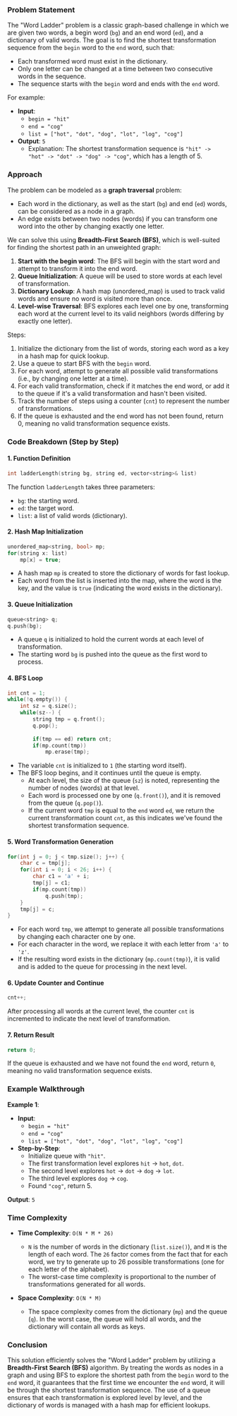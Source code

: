 ### Problem Statement

The "Word Ladder" problem is a classic graph-based challenge in which we are given two words, a begin word (`bg`) and an end word (`ed`), and a dictionary of valid words. The goal is to find the shortest transformation sequence from the `begin` word to the `end` word, such that:
- Each transformed word must exist in the dictionary.
- Only one letter can be changed at a time between two consecutive words in the sequence.
- The sequence starts with the `begin` word and ends with the `end` word.

For example:
- **Input**: 
  - `begin = "hit"`
  - `end = "cog"`
  - `list = ["hot", "dot", "dog", "lot", "log", "cog"]`
- **Output**: `5`
  - Explanation: The shortest transformation sequence is `"hit" -> "hot" -> "dot" -> "dog" -> "cog"`, which has a length of 5.

### Approach

The problem can be modeled as a **graph traversal** problem:
- Each word in the dictionary, as well as the start (`bg`) and end (`ed`) words, can be considered as a node in a graph.
- An edge exists between two nodes (words) if you can transform one word into the other by changing exactly one letter.

We can solve this using **Breadth-First Search (BFS)**, which is well-suited for finding the shortest path in an unweighted graph:
1. **Start with the begin word**: The BFS will begin with the start word and attempt to transform it into the end word.
2. **Queue Initialization**: A queue will be used to store words at each level of transformation.
3. **Dictionary Lookup**: A hash map (unordered_map) is used to track valid words and ensure no word is visited more than once.
4. **Level-wise Traversal**: BFS explores each level one by one, transforming each word at the current level to its valid neighbors (words differing by exactly one letter).

Steps:
1. Initialize the dictionary from the list of words, storing each word as a key in a hash map for quick lookup.
2. Use a queue to start BFS with the `begin` word.
3. For each word, attempt to generate all possible valid transformations (i.e., by changing one letter at a time).
4. For each valid transformation, check if it matches the end word, or add it to the queue if it's a valid transformation and hasn't been visited.
5. Track the number of steps using a counter (`cnt`) to represent the number of transformations.
6. If the queue is exhausted and the end word has not been found, return 0, meaning no valid transformation sequence exists.

### Code Breakdown (Step by Step)

#### 1. **Function Definition**
```cpp
int ladderLength(string bg, string ed, vector<string>& list)
```
The function `ladderLength` takes three parameters:
- `bg`: the starting word.
- `ed`: the target word.
- `list`: a list of valid words (dictionary).

#### 2. **Hash Map Initialization**
```cpp
unordered_map<string, bool> mp;
for(string x: list)
    mp[x] = true;
```
- A hash map `mp` is created to store the dictionary of words for fast lookup.
- Each word from the list is inserted into the map, where the word is the key, and the value is `true` (indicating the word exists in the dictionary).

#### 3. **Queue Initialization**
```cpp
queue<string> q;
q.push(bg);
```
- A queue `q` is initialized to hold the current words at each level of transformation.
- The starting word `bg` is pushed into the queue as the first word to process.

#### 4. **BFS Loop**
```cpp
int cnt = 1;
while(!q.empty()) {
    int sz = q.size();
    while(sz--) {
        string tmp = q.front();
        q.pop();
        
        if(tmp == ed) return cnt;
        if(mp.count(tmp))
            mp.erase(tmp);
```
- The variable `cnt` is initialized to `1` (the starting word itself).
- The BFS loop begins, and it continues until the queue is empty.
  - At each level, the size of the queue (`sz`) is noted, representing the number of nodes (words) at that level.
  - Each word is processed one by one (`q.front()`), and it is removed from the queue (`q.pop()`).
  - If the current word `tmp` is equal to the `end` word `ed`, we return the current transformation count `cnt`, as this indicates we've found the shortest transformation sequence.

#### 5. **Word Transformation Generation**
```cpp
for(int j = 0; j < tmp.size(); j++) {
    char c = tmp[j];
    for(int i = 0; i < 26; i++) {
        char c1 = 'a' + i;
        tmp[j] = c1;
        if(mp.count(tmp))
            q.push(tmp);
    }
    tmp[j] = c;
}
```
- For each word `tmp`, we attempt to generate all possible transformations by changing each character one by one.
- For each character in the word, we replace it with each letter from `'a'` to `'z'`.
- If the resulting word exists in the dictionary (`mp.count(tmp)`), it is valid and is added to the queue for processing in the next level.

#### 6. **Update Counter and Continue**
```cpp
cnt++;
```
After processing all words at the current level, the counter `cnt` is incremented to indicate the next level of transformation.

#### 7. **Return Result**
```cpp
return 0;
```
If the queue is exhausted and we have not found the `end` word, return `0`, meaning no valid transformation sequence exists.

### Example Walkthrough

**Example 1**:
- **Input**: 
  - `begin = "hit"`
  - `end = "cog"`
  - `list = ["hot", "dot", "dog", "lot", "log", "cog"]`
- **Step-by-Step**:
  - Initialize queue with `"hit"`.
  - The first transformation level explores `hit` → `hot`, `dot`.
  - The second level explores `hot` → `dot` → `dog` → `lot`.
  - The third level explores `dog` → `cog`.
  - Found `"cog"`, return 5.

**Output**: `5`

### Time Complexity

- **Time Complexity**: `O(N * M * 26)`
  - `N` is the number of words in the dictionary (`list.size()`), and `M` is the length of each word. The `26` factor comes from the fact that for each word, we try to generate up to 26 possible transformations (one for each letter of the alphabet).
  - The worst-case time complexity is proportional to the number of transformations generated for all words.

- **Space Complexity**: `O(N * M)`
  - The space complexity comes from the dictionary (`mp`) and the queue (`q`). In the worst case, the queue will hold all words, and the dictionary will contain all words as keys.

### Conclusion

This solution efficiently solves the "Word Ladder" problem by utilizing a **Breadth-First Search (BFS)** algorithm. By treating the words as nodes in a graph and using BFS to explore the shortest path from the `begin` word to the `end` word, it guarantees that the first time we encounter the `end` word, it will be through the shortest transformation sequence. The use of a queue ensures that each transformation is explored level by level, and the dictionary of words is managed with a hash map for efficient lookups.
